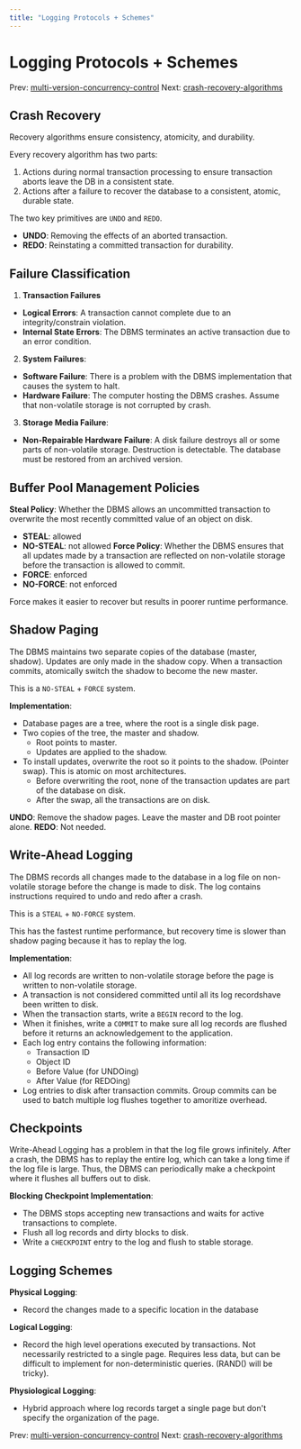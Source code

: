 ```yaml
---
title: "Logging Protocols + Schemes"
---
```


# Logging Protocols + Schemes

Prev: [multi-version-concurrency-control](multi-version-concurrency-control.md)
Next: [crash-recovery-algorithms](crash-recovery-algorithms.md)

## Crash Recovery

Recovery algorithms ensure consistency, atomicity, and durability.

Every recovery algorithm has two parts:

1. Actions during normal transaction processing to ensure transaction aborts leave the DB in a consistent state.
2. Actions after a failure to recover the database to a consistent, atomic, durable state.

The two key primitives are `UNDO` and `REDO`.

- **UNDO**: Removing the effects of an aborted transaction.
- **REDO**: Reinstating a committed transaction for durability.

## Failure Classification

1. **Transaction Failures**
- **Logical Errors**: A transaction cannot complete due to an integrity/constrain violation.
- **Internal State Errors**: The DBMS terminates an active transaction due to an error condition.

2. **System Failures**:
- **Software Failure**: There is a problem with the DBMS implementation that causes the system to halt.
- **Hardware Failure**: The computer hosting the DBMS crashes. Assume that non-volatile storage is not corrupted by crash.

3. **Storage Media Failure**:
- **Non-Repairable Hardware Failure**: A disk failure destroys all or some parts of non-volatile storage. Destruction is detectable. The database must be restored from an archived version.

## Buffer Pool Management Policies

**Steal Policy**: Whether the DBMS allows an uncommitted transaction to overwrite the most recently committed value of an object on disk.
- **STEAL**: allowed
- **NO-STEAL**: not allowed
**Force Policy**: Whether the DBMS ensures that all updates made by a transaction are reflected on non-volatile storage before the transaction is allowed to commit.
- **FORCE**: enforced
- **NO-FORCE**: not enforced

Force makes it easier to recover but results in poorer runtime performance.

## Shadow Paging

The DBMS maintains two separate copies of the database (master, shadow). Updates are only made in the shadow copy. When a transaction commits, atomically switch the shadow to become the new master.

This is a `NO-STEAL` + `FORCE` system.

**Implementation**:

- Database pages are a tree, where the root is a single disk page.
- Two copies of the tree, the master and shadow.
    - Root points to master.
    - Updates are applied to the shadow.
- To install updates, overwrite the root so it points to the shadow. (Pointer swap). This is atomic on most architectures.
    - Before overwriting the root, none of the transaction updates are part of the database on disk.
    - After the swap, all the transactions are on disk.

**UNDO**: Remove the shadow pages. Leave the master and DB root pointer alone.
**REDO**: Not needed.

## Write-Ahead Logging

The DBMS records all changes made to the database in a log file on non-volatile storage before the change is made to disk. The log contains instructions required to undo and redo after a crash.

This is a `STEAL` + `NO-FORCE` system.

This has the fastest runtime performance, but recovery time is slower than shadow paging because it has to replay the log.

**Implementation**:
- All log records are written to non-volatile storage before the page is written to non-volatile storage.
- A transaction is not considered committed until all its log recordshave been written to disk.
- When the transaction starts, write a `BEGIN` record to the log.
- When it finishes, write a `COMMIT` to make sure all log records are flushed before it returns an acknowledgement to the application.
- Each log entry contains the following information:
    - Transaction ID
    - Object ID
    - Before Value (for UNDOing)
    - After Value (for REDOing)
- Log entries to disk after transaction commits. Group commits can be used to batch multiple log flushes together to amoritize overhead.

## Checkpoints

Write-Ahead Logging has a problem in that the log file grows infinitely. After a crash, the DBMS has to replay the entire log, which can take a long time if the log file is large. Thus, the DBMS can periodically make a checkpoint where it flushes all buffers out to disk.

**Blocking Checkpoint Implementation**:

- The DBMS stops accepting new transactions and waits for active transactions to complete.
- Flush all log records and dirty blocks to disk.
- Write a `CHECKPOINT` entry to the log and flush to stable storage.

## Logging Schemes

**Physical Logging**:
- Record the changes made to a specific location in the database

**Logical Logging**:
- Record the high level operations executed by transactions. Not necessarily restricted to a single page. Requires less data, but can be difficult to implement for non-deterministic queries. (RAND() will be tricky).

**Physiological Logging**:
- Hybrid approach where log records target a single page but don't specify the organization of the page.

Prev: [multi-version-concurrency-control](multi-version-concurrency-control.md)
Next: [crash-recovery-algorithms](crash-recovery-algorithms.md)
